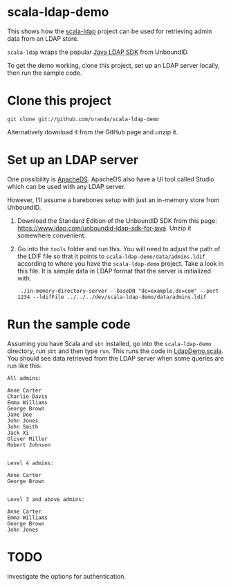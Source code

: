 scala-ldap-demo
===============

This shows how the [scala-ldap](https://github.com/Normation/scala-ldap) project 
can be used for retrieving admin data from an LDAP store.

`scala-ldap` wraps the popular [Java LDAP SDK](https://www.ldap.com/unboundid-ldap-sdk-for-java) from UnboundID.

To get the demo working, clone this project, set up an LDAP server locally, then run the sample code.


Clone this project
==================

    git clone git://github.com/oranda/scala-ldap-demo

Alternatively download it from the GitHub page and unzip it.


Set up an LDAP server
=====================

One possibility is [ApacheDS](http://directory.apache.org/apacheds/). ApacheDS also
have a UI tool called Studio which can be used with any LDAP server.

However, I'll assume a barebones setup with just an in-memory store from UnboundID. 

1. Download the Standard Edition of the UnboundID SDK from this page: https://www.ldap.com/unboundid-ldap-sdk-for-java.
 Unzip it somewhere convenient. 
 
2. Go into the `tools` folder and run this. You will need to adjust the path of the LDIF file
 so that it points to `scala-ldap-demo/data/admins.ldif` according to where you have the `scala-ldap-demo` project.
 Take a look in this file. It is sample data in LDAP format that the server is initialized with.

        ./in-memory-directory-server --baseDN "dc=example,dc=com" --port 1234 --ldifFile ../../../dev/scala-ldap-demo/data/admins.ldif 


Run the sample code
===================

Assuming you have Scala and `sbt` installed, go into the `scala-ldap-demo` directory, run `sbt` and then
type `run`. This runs the code in [LdapDemo.scala](src/main/scala/LdapDemo.scala). You should see data retrieved from the LDAP server when some queries are run like this:


    All admins:
    
    Anne Carter
    Charlie Davis
    Emma Williams
    George Brown
    Jane Doe
    John Jones
    John Smith
    Jack Xi
    Oliver Miller
    Robert Johnson
    
    
    Level 4 admins:
    
    Anne Carter
    George Brown
    
    
    Level 3 and above admins:
    
    Anne Carter
    Emma Williams
    George Brown
    John Jones



TODO
====

Investigate the options for authentication.